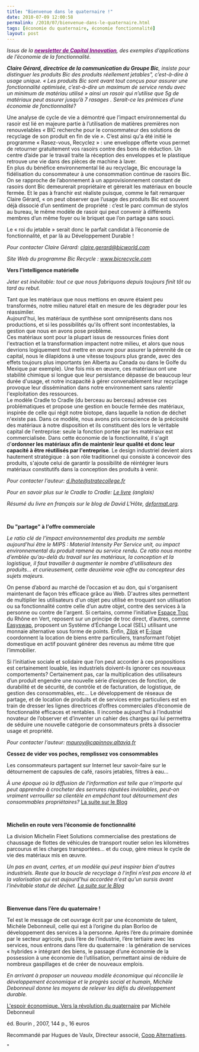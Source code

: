 ```yaml
---
title: "Bienvenue dans le quaternaire !"
date: 2010-07-09 12:00:58
permalink: /2010/07/bienvenue-dans-le-quaternaire.html
tags: [économie du quaternaire, économie fonctionnalité]
layout: post
---
```


<p class="textes"><em><span>Issus de la <strong><a href="http://www.capital-innovation.fr/newsletter/"><font color="#800080">newsletter de Capital Innovation</font></a></strong>, des exemples d’applications de l’économie de la fonctionnalité.</span></em></p> <p class="textes"><em><span><strong>Claire Gérard, directrice de la communication du Groupe Bic</strong>, insiste pour distinguer les produits Bic des produits réellement jetables", c’est-à-dire à usage unique. « Les produits Bic sont avant tout conçus pour assurer une fonctionnalité optimisée, c’est-à-dire un maximum de service rendu avec un minimum de matériau utilisé »  ainsi un rasoir qui n’utilise que 5g de matériaux peut assurer jusqu’à 7 rasages . Serait-ce les prémices d’une économie de fonctionnalité?</span></em><span> </span></p> <p class=""textes""><span>Une analyse de cycle de vie a démontré que l’impact environnemental du rasoir est lié en majeure partie à l’utilisation de matières premières non renouvelables  <em><span>« </span></em>BIC recherche pour le consommateur des solutions de recyclage de son produit en fin de vie<em><span> »</span></em>. C’est ainsi qu'a été initié le programme « Rasez-vous, Recyclez » : une enveloppe offerte vous permet de retourner gratuitement vos rasoirs contre des bons de réduction. Un centre d’aide par le travail traite la réception des enveloppes et le plastique retrouve une vie dans des pièces de machine à laver.<br />En plus du bénéfice environnemental lié au recyclage, Bic encourage la fidélisation du consommateur à une consommation continue de rasoirs Bic. On se rapproche de l’abonnement à un approvisionnement constant de rasoirs dont Bic demeurerait propriétaire et gèrerait les matériaux en boucle fermée. Et le pas à franchir est réaliste puisque, comme le fait remarquer Claire Gérard, « on peut observer que l’usage des produits Bic est souvent déjà dissocié d’un sentiment de propriété : c’est le parc commun de stylos au bureau, le même modèle de rasoir qui peut convenir à différents membres d’un même foyer ou le briquet que l’on partage sans souci.</span></p> <p><span class=""textes1""><span>Le « roi du jetable » serait donc le parfait candidat à l’économie de fonctionnalité, et par là au Développement Durable !</span></span><span></span></p> <p><em><span>Pour contacter Claire Gérard: <a href=""mailto:claire.gerard@bicworld.com""><span>claire.gerard@bicworld.com</span></a></span></em></p> <p><em><span>Site Web du programme Bic Recycle : <a href=""http://www.bicrecycle.com""><span>www.bicrecycle.com</span></a></span></em><span></span></p> <p class=""textes""><strong><span> </span></strong></p>  <!--more-->  <p class=""textes""><strong><span>Vers l'intelligence matérielle</span></strong><span></span></p> <p class=""textes""><em><span>Jeter est inévitable: tout ce que nous fabriquons depuis toujours finit tôt ou tard au rebut.</span></em><span></span></p> <p class=""textes""><span>Tant que les matériaux que nous mettions en œuvre étaient peu transformés, notre milieu naturel était en mesure de les dégrader pour les réassimiler.<br />Aujourd'hui, les matériaux de synthèse sont omniprésents dans nos productions, et si les possibilités qu'ils offrent sont incontestables, la gestion que nous en avons pose problème.<br />Ces matériaux sont pour la plupart issus de ressources finies dont l'extraction et la transformation impactent notre milieu, et alors que nous devrions logiquement tout mettre en œuvre pour assurer la pérennité de ce capital, nous le dilapidons à une vitesse toujours plus grande, avec des effets toujours plus importants (en Alberta au Canada ou dans le Golfe du Mexique par exemple). Une fois mis en œuvre, ces matériaux ont une stabilité chimique si longue que leur persistance dépasse de beaucoup leur durée d'usage, et notre incapacité à gérer convenablement leur recyclage provoque leur dissémination dans notre environnement sans ralentir l'exploitation des ressources.<br />Le modèle Cradle to Cradle (du berceau au berceau) adresse ces problématiques et propose une gestion en boucle fermée des matériaux, inspirée de celle qui régit notre biotope, dans laquelle la notion de déchet n'existe pas. Dans ce modèle, nous avons pris conscience de la préciosité des matériaux à notre disposition et ils constituent dès lors le véritable capital de l'entreprise: seule la fonction portée par les matériaux est commercialisée. Dans cette économie de la fonctionnalité, il s'agit d'<strong><span>ordonner les matériaux afin de maintenir leur qualité et donc leur capacité à être réutilisés par l'entreprise</span></strong>. Le design industriel devient alors hautement stratégique : à son rôle traditionnel qui consiste à concevoir des produits, s'ajoute celui de garantir la possibilité de réintégrer leurs matériaux constitutifs dans la conception des produits à venir.</span></p> <p class=""textes""><em><span>Pour contacter l'auteur: <a href=""mailto:d.lhote@stratecollege.fr""><span>d.lhote@stratecollege.fr</span></a></span></em></p> <p class=""textes""><em><span>Pour en savoir plus sur le Cradle to Cradle: <a href=""http://www.amazon.fr/gp/product/0865475873/ref=s9_simh_gw_p14_i1?pf_rd_m=A1X6FK5RDHNB96&pf_rd_s=center-1&pf_rd_r=0YC78BEVZTCFFJJM0YVZ&pf_rd_t=101&pf_rd_p=463375513&pf_rd_i=405320""><span>Le livre</span></a> (anglais)</span></em></p> <p class=""textes""><em><span>Résumé du livre en français sur le blog de David L'Hôte, <a href=""http://www.deformat.org/post/2007/09/17/Le-Cradle-to-Cradle-illustre""><span>deformat.org</span></a>.</span></em><span></span></p> <p class=""textes""><strong><span></span></strong> </p> <p class=""textes""><strong><span>Du "partage" à l'offre commerciale</span></strong><span></span></p> <p class=""textes""><em><span>Le ratio clé de l’impact environnemental des produits me semble aujourd’hui être le MIPS : Material Intensity Per Service unit, ou impact environnemental du produit ramené au service rendu. Ce ratio nous montre d’emblée qu’au-delà du travail sur les matériaux, la conception et la logistique, il faut travailler à augmenter le nombre d'utilisateurs des produits… et curieusement, cette deuxième voie offre au concepteur des sujets majeurs.</span></em><span></span></p> <p class=""textes""><span>On pense d’abord au marché de l’occasion et au don, qui s'organisent maintenant de façon très efficace grâce au Web. D'autres sites permettent de multiplier les utilisateurs d'un objet peu utilisé en troquant son utilisation ou sa fonctionnalité contre celle d’un autre objet, contre des services à la personne ou contre de l'argent. Si certains, comme l’initiative <a href=""http://www.rhoneenvert.fr/espace_troc.html""><span>Espace Troc</span></a> du Rhône en Vert, reposent sur un principe de troc direct, d’autres, comme <a href=""http://www.easyswap.org/""><span>Easyswap</span></a>, proposent un Système d’Échange Local (SEL) utilisant une monnaie alternative sous forme de points. Enfin, <a href=""http://fr.zilok.com/""><span>Zilok</span></a> et <a href=""http://www.e-loue.com/""><span>E-loue</span></a> coordonnent la location de biens entre particuliers, transformant l’objet domestique en actif pouvant générer des revenus au même titre que l’immobilier. </span></p> <p class=""textes""><span>Si l’initiative sociale et solidaire que l’on peut accorder à ces propositions est certainement louable, les industriels doivent-ils ignorer ces nouveaux comportements? Certainement pas, car la multiplication des utilisateurs d’un produit engendre une nouvelle série d’exigences de fonction, de durabilité et de sécurité, de contrôle et de facturation, de logistique, de gestion des consommables, etc... Le développement de réseaux de partage, et de location de produits et de services entre particuliers est en train de dresser les lignes directrices d’offres commerciales d’économie de fonctionnalité efficaces et rentables. Il incombe aujourd’hui à l’industriel novateur de l’observer et d’inventer un cahier des charges qui lui permettra de séduire une nouvelle catégorie de consommateurs prêts à dissocier usage et propriété.</span></p> <p class=""textes""><em><span>Pour contacter l'auteur: <a href=""mailto:mauroy@capinnov.altavia.fr""><span>mauroy@capinnov.altavia.fr</span></a></span></em><span></span></p> <p><strong><span>Cessez de vider vos poches, remplissez vos consommables</span></strong></p> <p><span>Les consommateurs partagent sur Internet leur savoir-faire sur le détournement de capsules de café, rasoirs jetables, filtres à eau...</span></p> <p><em><span>À une époque où la diffusion de l'information est telle que n'importe qui peut apprendre à crocheter des serrures réputées inviolables, peut-on vraiment verrouiller sa clientèle en empêchant tout détournement des consommables propriétaires?</span></em><span> <a href=""http://www.blog.capital-innovation.fr/page.php?num=16331""><span>La suite sur le Blog</span></a></span></p> <p><span> </span></p> <p><strong><span>Michelin en route vers l’économie de fonctionnalité</span></strong></p> <p><span>La division Michelin Fleet Solutions commercialise des prestations de chaussage de flottes de véhicules de transport routier selon les kilomètres parcourus et les charges transportées... et du coup, gère mieux le cycle de vie des matériaux mis en œuvre.</span></p> <p><em><span>Un pas en avant, certes, et un modèle qui peut inspirer bien d'autres industriels. Reste que la boucle de recyclage à l'infini n’est pas encore là et la valorisation qui est aujourd'hui accordée n'est qu'un sursis avant l'inévitable statut de déchet. <a href=""http://www.blog.capital-innovation.fr/page.php?num=16334""><span>La suite sur le Blog </span></a></span></em></p> <p><span> </span></p> <p><strong><span>Bienvenue dans l’ère du quaternaire ! </span></strong><span></span></p> <p><span>Tel est le message de cet ouvrage écrit par une économiste de talent, Michèle Debonneuil, celle qui est à l’origine du plan Borloo de développement des services à la personne. Après l’ère du primaire dominée par le secteur agricole, puis l’ère de l’industrie, l’ère tertiaire avec les services, nous entrons dans l’ère du quaternaire : la génération de services « hybrides » intégrant des biens, le passage d’une économie de la possession à une économie de l’utilisation, permettant ainsi de réduire de nombreux gaspillages et de créer de nouveaux emplois.</span></p> <p><em><span>En arrivant à proposer un nouveau modèle économique qui réconcilie le développement économique et le progrès social et humain, Michèle Debonneuil donne les moyens de relever les défis du développement durable.</span></em></p> <p><span><a href=""http://www.amazon.fr/Lespoir-économique-Vers-révolution-quaternaire/dp/2849410616/ref=sr_1_1?ie=UTF8&s=books&qid=1277737921&sr=8-1""><span>L'espoir économique. Vers la révolution du quaternaire</span></a> par Michèle Debonneuil</span></p> <p><span>éd. Bourin , 2007, 144 p., 16 euros</span></p> <p><span>Recommandé par Hugues de Vaulx, Directeur associé, <a href=""http://www.coop-alternatives.fr""><span>Coop Alternatives</span></a>.</span></p>"
